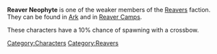 **Reaver Neophyte** is one of the weaker members of the
[Reavers](03%20-%20Projects%20&%20Wikis/Kenshi/Kenshi%20Wiki/Kenshi%20Wiki%20Template/Reavers.md "wikilink") faction. They can be found in
[Ark](Ark.md "wikilink") and in [Reaver Camps](Reaver_Camp.md "wikilink").

These characters have a 10% chance of spawning with a crossbow.

[Category:Characters](Category:Characters "wikilink")
[Category:Reavers](Category:Reavers "wikilink")